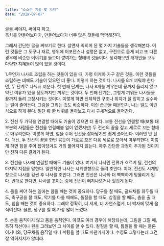 ```yaml
---
title: "소소한 기술 몇 가지"
date: "2019-07-07"
---
```


글을 써야지, 써야지 하고,  
목차를 만들어보다가, 만들어보다가 너무 많은 것들에 막막해진다.

그래서 간단한 글을 써보기로 한다. 살면서 익히게 된 몇 가지 기술들을 생각해본다. 이런 것들은 그 도구나 재료, 행위에 어포던스나 설명은 없고, 구전으로 듣게 되고 또 다른 경우에 비슷한 이야기를 들으며 쌓여가는 형태의 것들이다. 생각해보면 개개인들 모두 다양한 지혜들이 많이 있을 것이다.

1.무언가 나사로 조립을 하는 것들이 있을 때, 가령 이케아 가구 같은 것들. 이런 것들을 조립하는 데에도 기술이 있으면 더 좋다. 이렇게 하는 것이다. 나사를 8개 끼워야 한다면, 두 단계로 나눠서 끼운다. 첫 번째 단계는, 나사 8개를 끼우는데 끝까지 돌리지 않고 약간 여유가 있을 정도까지만 끼우는 것이다. 두 번째 단계는, 그렇게 끼워둔 나사들을 끝까지 돌려 고정시키는 것이다. 이렇게 하면 전체적인 구조나 위치가 잘 잡히고 실수하는 일이 줄어든다. 그림을 그리는 것도 비슷하다. 이런 습관들 때문인지, 나는 일도 이런 식으로 하게 된다. 일단 휙 한 바퀴를 돌아보고 다시 구체적으로 들어간다.

2\. 전선 두 가닥을 연결할 때에도 기술이 있으면 더 좋다. 보통 전선을 연결할 때(보통 대부분의 사람들은 전선을 연결해볼 일이 없겠지만) 두 전선의 끝을 잡고 세로로 꼬는 형태로 마무리한다. 이렇게 하면, 힘을 주어 전선을 잡아당기면 쉽게 풀어진다. 이러면 안 된다. 대신, 두 전선의 끝을 한번 묶듯이 가로로 꼬은 다음 세로로 꼬아서 마무리한다. 이렇게 하면 힘을 주어 잡아당겨도 거의 풀어지지 않는다. 아주 간단한 과정이 추가된 것이지만 전혀 다른 결과가 된다.

3\. 전선을 나사에 연결할 때에도 기술이 있다. 여기서 나사란 전류가 흐르게 될, 전선의 마지막 지점을 말한다. 일반적인 나사는 시계방향으로 돌려 조인다. 이때, 전선도 시계방향으로 나사를 감싼 후 나사를 조인다. 그러면 전선은 나사와 더 빡빡하게 맞물리게 된다. 반대로 한다면, 나사를 조이는 중에 전선이 삐져나오거나 헐겁게 된다.

4\. 몸을 써야 하는 일에는 힘을 빼는 것이 중요하다. 당구를 칠 때도, 골프채를 휘두를 때도, 축구공을 찰 때도, 악기를 다룰 때에도, 톱질을 할 때도, 삽질을 할 때도, 춤을 출 때도, 힘을 빼는 것이 중요하다. 그래야 정확히, 더 세게, 더 자연스럽게, 더 박자에 맞게 움직여진다. 물론, 당구를 칠 때 가장 많이 느꼈다.

5\. 손을 움직이지 않고 몸을 움직인다. 이것도 여러 경우에 해당되는데, 그림을 그릴 때, 특히 직선이나 원을 그려보면 그 차이를 알 수 있다. 칼질을 할 때, 톱질을 할 때는 물론이거니와, 당구채를 움직일 때나 퍼팅을 할 때도 마찬가지이다. 수영도 그렇다는데 그건 잘 익혀지지가 않더라.
